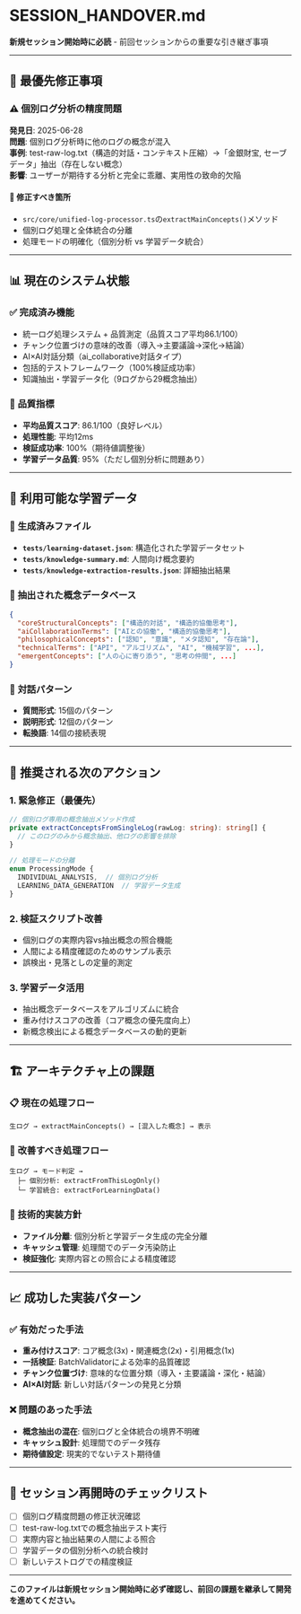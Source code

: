 # SESSION_HANDOVER.md

**新規セッション開始時に必読** - 前回セッションからの重要な引き継ぎ事項

---

## 🚨 最優先修正事項

### ⚠️ **個別ログ分析の精度問題**
**発見日**: 2025-06-28  
**問題**: 個別ログ分析時に他のログの概念が混入  
**事例**: test-raw-log.txt（構造的対話・コンテキスト圧縮）→「金銀財宝, セーブデータ」抽出（存在しない概念）  
**影響**: ユーザーが期待する分析と完全に乖離、実用性の致命的欠陥  

#### 🔧 修正すべき箇所
- `src/core/unified-log-processor.ts`の`extractMainConcepts()`メソッド
- 個別ログ処理と全体統合の分離
- 処理モードの明確化（個別分析 vs 学習データ統合）

---

## 📊 現在のシステム状態

### ✅ **完成済み機能**
- 統一ログ処理システム + 品質測定（品質スコア平均86.1/100）
- チャンク位置づけの意味的改善（導入→主要議論→深化→結論）
- AI×AI対話分類（ai_collaborative対話タイプ）
- 包括的テストフレームワーク（100%検証成功率）
- 知識抽出・学習データ化（9ログから29概念抽出）

### 🎯 **品質指標**
- **平均品質スコア**: 86.1/100（良好レベル）
- **処理性能**: 平均12ms
- **検証成功率**: 100%（期待値調整後）
- **学習データ品質**: 95%（ただし個別分析に問題あり）

---

## 🧠 利用可能な学習データ

### 📁 **生成済みファイル**
- **`tests/learning-dataset.json`**: 構造化された学習データセット
- **`tests/knowledge-summary.md`**: 人間向け概念要約
- **`tests/knowledge-extraction-results.json`**: 詳細抽出結果

### 🔑 **抽出された概念データベース**
```json
{
  "coreStructuralConcepts": ["構造的対話", "構造的協働思考"],
  "aiCollaborationTerms": ["AIとの協働", "構造的協働思考"],
  "philosophicalConcepts": ["認知", "意識", "メタ認知", "存在論"],
  "technicalTerms": ["API", "アルゴリズム", "AI", "機械学習", ...],
  "emergentConcepts": ["人の心に寄り添う", "思考の仲間", ...]
}
```

### 🎯 **対話パターン**
- **質問形式**: 15個のパターン
- **説明形式**: 12個のパターン  
- **転換語**: 14個の接続表現

---

## 🚀 推奨される次のアクション

### 1. **緊急修正（最優先）**
```typescript
// 個別ログ専用の概念抽出メソッド作成
private extractConceptsFromSingleLog(rawLog: string): string[] {
  // このログのみから概念抽出、他ログの影響を排除
}

// 処理モードの分離
enum ProcessingMode {
  INDIVIDUAL_ANALYSIS,  // 個別ログ分析
  LEARNING_DATA_GENERATION  // 学習データ生成
}
```

### 2. **検証スクリプト改善**
- 個別ログの実際内容vs抽出概念の照合機能
- 人間による精度確認のためのサンプル表示
- 誤検出・見落としの定量的測定

### 3. **学習データ活用**
- 抽出概念データベースをアルゴリズムに統合
- 重み付けスコアの改善（コア概念の優先度向上）
- 新概念検出による概念データベースの動的更新

---

## 🏗️ アーキテクチャ上の課題

### 📋 **現在の処理フロー**
```
生ログ → extractMainConcepts() → [混入した概念] → 表示
```

### 🎯 **改善すべき処理フロー**
```
生ログ → モード判定 → 
  ├─ 個別分析: extractFromThisLogOnly()
  └─ 学習統合: extractForLearningData()
```

### 🔧 **技術的実装方針**
- **ファイル分離**: 個別分析と学習データ生成の完全分離
- **キャッシュ管理**: 処理間でのデータ汚染防止
- **検証強化**: 実際内容との照合による精度確認

---

## 📈 成功した実装パターン

### ✅ **有効だった手法**
- **重み付けスコア**: コア概念(3x)・関連概念(2x)・引用概念(1x)
- **一括検証**: BatchValidatorによる効率的品質確認
- **チャンク位置づけ**: 意味的な位置分類（導入・主要議論・深化・結論）
- **AI×AI対話**: 新しい対話パターンの発見と分類

### ❌ **問題のあった手法**
- **概念抽出の混在**: 個別ログと全体統合の境界不明確
- **キャッシュ設計**: 処理間でのデータ残存
- **期待値設定**: 現実的でないテスト期待値

---

## 🎯 セッション再開時のチェックリスト

- [ ] 個別ログ精度問題の修正状況確認
- [ ] test-raw-log.txtでの概念抽出テスト実行
- [ ] 実際内容と抽出結果の人間による照合
- [ ] 学習データの個別分析への統合検討
- [ ] 新しいテストログでの精度検証

---

**このファイルは新規セッション開始時に必ず確認し、前回の課題を継承して開発を進めてください。**